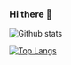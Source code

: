 ### Hi there 👋


 ![Github stats](https://github-readme-stats.vercel.app/api?username=nisanayash&theme=radical&show_icons=true&count_private=true)


[![Top Langs](https://github-readme-stats.vercel.app/api/top-langs/?username=nisanayash)](https://github.com/nisanayash/github-readme-stats)
